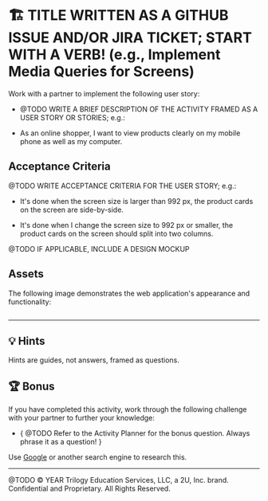 # 🏗️ TITLE WRITTEN AS A GITHUB ISSUE AND/OR JIRA TICKET; START WITH A VERB! (e.g., Implement Media Queries for Screens)

Work with a partner to implement the following user story:

* @TODO WRITE A BRIEF DESCRIPTION OF THE ACTIVITY FRAMED AS A USER STORY OR STORIES; e.g.:

* As an online shopper, I want to view products clearly on my mobile phone as well as my computer.

## Acceptance Criteria

@TODO WRITE ACCEPTANCE CRITERIA FOR THE USER STORY; e.g.:

* It's done when the screen size is larger than 992 px, the product cards on the screen are side-by-side.

* It's done when I change the screen size to 992 px or smaller, the product cards on the screen should split into two columns.

@TODO IF APPLICABLE, INCLUDE A DESIGN MOCKUP

## Assets

The following image demonstrates the web application's appearance and functionality:

![]()

---

## 💡 Hints

Hints are guides, not answers, framed as questions. 

## 🏆 Bonus

If you have completed this activity, work through the following challenge with your partner to further your knowledge:

* { @TODO Refer to the Activity Planner for the bonus question. Always phrase it as a question! } 

Use [Google](https://www.google.com) or another search engine to research this.

---
@TODO © YEAR Trilogy Education Services, LLC, a 2U, Inc. brand. Confidential and Proprietary. All Rights Reserved.